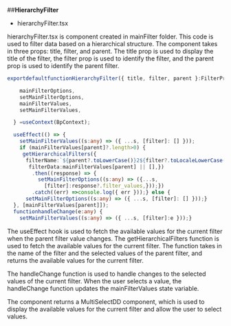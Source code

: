 ##**HierarchyFilter**

- hierarchyFilter.tsx

hierarchyFilter.tsx is component created in mainFilter folder. This code is used to filter data based on a hierarchical structure. The component takes in three props: title, filter, and parent. The title prop is used to display the title of the filter, the filter prop is used to identify the filter, and the parent prop is used to identify the parent filter.
```typescript
exportdefaultfunctionHierarchyFilter({ title, filter, parent }:FilterProp) {const {

    mainFilterOptions,
    setMainFilterOptions,
    mainFilterValues,
    setMainFilterValues,

  } =useContext(BpContext);

  useEffect(() => {
    setMainFilterValues((s:any) => ({ ...s, [filter]: [] }));
    if (mainFilterValues[parent]?.length>0) {
     getHierarchicalFilters({
      filterName:`${parent?.toLowerCase()}2${filter?.toLocaleLowerCase()}`,
       filterData:mainFilterValues[parent] || [],})
        .then((response) => {
          setMainFilterOptions((s:any) => ({...s,
            [filter]:response?.filter_values,}));})
        .catch((err) =>console.log({ err }));} else {
      setMainFilterOptions((s:any) => ({ ...s, [filter]: [] }));}
  }, [mainFilterValues[parent]]);
  functionhandleChange(e:any) {
    setMainFilterValues((s:any) => ({ ...s, [filter]:e }));}
```
The useEffect hook is used to fetch the available values for the current filter when the parent filter value changes. The getHierarchicalFilters function is used to fetch the available values for the current filter. The function takes in the name of the filter and the selected values of the parent filter, and returns the available values for the current filter.

The handleChange function is used to handle changes to the selected values of the current filter. When the user selects a value, the handleChange function updates the mainFilterValues state variable.

The component returns a MultiSelectDD component, which is used to display the available values for the current filter and allow the user to select values.
